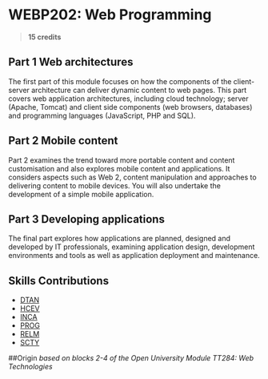 # WEBP202: Web Programming

> **15 credits**


## Part 1 Web architectures

The first part of this module focuses on how the components of the client-server architecture can deliver dynamic content to web pages.
This part covers web application architectures, including cloud technology; server (Apache, Tomcat) and client side components (web browsers, databases) and programming languages (JavaScript, PHP and SQL).

## Part 2 Mobile content

Part 2 examines the trend toward more portable content and content customisation and also explores mobile content and applications. It considers aspects such as Web 2, content manipulation and approaches to delivering content to mobile devices. You will also undertake the development of a simple mobile application.

## Part 3 Developing applications

The final part explores how applications are planned, designed and developed by IT professionals, examining application design, development environments and tools as well as application deployment and maintenance.


## Skills Contributions

- [DTAN](../skills/dtan.md)
- [HCEV](../skills/hcev.md)
- [INCA](../skills/inca.md)
- [PROG](../skills/prog.md)
- [RELM](../skills/relm.md)
- [SCTY](../skills/scty.md)

##Origin
_based on blocks 2-4 of the Open University Module TT284: Web Technologies_